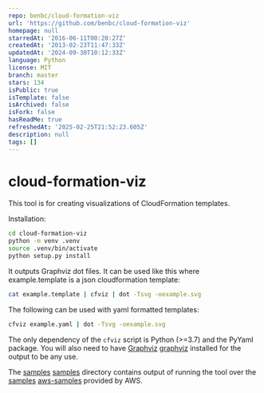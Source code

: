 ```yaml
---
repo: benbc/cloud-formation-viz
url: 'https://github.com/benbc/cloud-formation-viz'
homepage: null
starredAt: '2016-06-11T00:20:27Z'
createdAt: '2013-02-23T11:47:33Z'
updatedAt: '2024-09-30T10:12:33Z'
language: Python
license: MIT
branch: master
stars: 134
isPublic: true
isTemplate: false
isArchived: false
isFork: false
hasReadMe: true
refreshedAt: '2025-02-25T21:52:23.605Z'
description: null
tags: []
---
```


cloud-formation-viz
===================

This tool is for creating visualizations of CloudFormation templates.

Installation:
```` bash
cd cloud-formation-viz
python -m venv .venv 
source .venv/bin/activate
python setup.py install
````

It outputs Graphviz dot files. It can be used like this where 
example.template is a json cloudformation template:
```` bash
cat example.template | cfviz | dot -Tsvg -oexample.svg
````

The following can be used with yaml formatted templates:
```` bash
cfviz example.yaml | dot -Tsvg -oexample.svg
````

The only dependency of the `cfviz` script is Python (>=3.7) and the PyYaml 
package. You will also need to have [Graphviz] [graphviz] installed for the 
output to be any use.

The [samples] [samples] directory contains output of running the tool
over the [samples] [aws-samples] provided by AWS.

[aws-samples]: http://aws.amazon.com/cloudformation/aws-cloudformation-templates/
[graphviz]: http://www.graphviz.org/
[samples]: https://github.com/benbc/cloud-formation-viz/tree/master/samples
